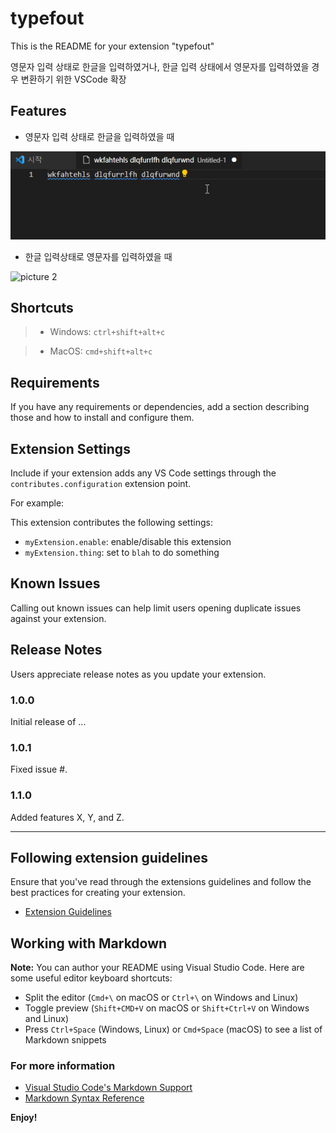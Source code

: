 # typefout 

This is the README for your extension "typefout"

영문자 입력 상태로 한글을 입력하였거나, 한글 입력 상태에서 영문자를 입력하였을 경우 변환하기 위한 VSCode 확장

## Features

* 영문자 입력 상태로 한글을 입력하였을 때

![picture 1](images/SXGDlBf9uy.gif)

* 한글 입력상태로 영문자를 입력하였을 때 

![picture 2](images/B1xMXkr5ar.gif)  

## Shortcuts

> - Windows: `ctrl+shift+alt+c`
   
> - MacOS: `cmd+shift+alt+c`


## Requirements

If you have any requirements or dependencies, add a section describing those and how to install and configure them.

## Extension Settings

Include if your extension adds any VS Code settings through the `contributes.configuration` extension point.

For example:

This extension contributes the following settings:

* `myExtension.enable`: enable/disable this extension
* `myExtension.thing`: set to `blah` to do something

## Known Issues

Calling out known issues can help limit users opening duplicate issues against your extension.

## Release Notes

Users appreciate release notes as you update your extension.

### 1.0.0

Initial release of ...

### 1.0.1

Fixed issue #.

### 1.1.0

Added features X, Y, and Z.

-----------------------------------------------------------------------------------------------------------
## Following extension guidelines

Ensure that you've read through the extensions guidelines and follow the best practices for creating your extension.

* [Extension Guidelines](https://code.visualstudio.com/api/references/extension-guidelines)

## Working with Markdown

**Note:** You can author your README using Visual Studio Code.  Here are some useful editor keyboard shortcuts:

* Split the editor (`Cmd+\` on macOS or `Ctrl+\` on Windows and Linux)
* Toggle preview (`Shift+CMD+V` on macOS or `Shift+Ctrl+V` on Windows and Linux)
* Press `Ctrl+Space` (Windows, Linux) or `Cmd+Space` (macOS) to see a list of Markdown snippets

### For more information

* [Visual Studio Code's Markdown Support](http://code.visualstudio.com/docs/languages/markdown)
* [Markdown Syntax Reference](https://help.github.com/articles/markdown-basics/)

**Enjoy!**
